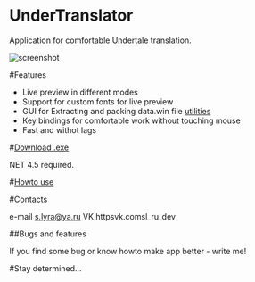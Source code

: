 # UnderTranslator
Application for comfortable Undertale translation.

![screenshot](https://raw.githubusercontent.com/SL-RU/UnderTranslator/master/help/scr.png)

#Features

- Live preview in different modes
- Support for custom fonts for live preview
- GUI for Extracting and packing data.win file [utilities](httpsgithub.comfjay69UndertaleTools)
- Key bindings for comfortable work without touching mouse
- Fast and withot lags

#[Download .exe](https://yadi.sk/d/ETA3mbxDocHgh)

NET 4.5 required.

#[Howto use](https://github.com/SL-RU/UnderTranslator/blob/master/help/help.md)

#Contacts

e-mail s.lyra@ya.ru
VK httpsvk.comsl_ru_dev

##Bugs and features

If you find some bug or know howto make app better - write me!

#Stay determined...